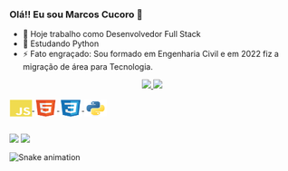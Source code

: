 ### Olá!! Eu sou Marcos Cucoro 👋

- 🔭 Hoje trabalho como Desenvolvedor Full Stack
- 🌱 Estudando Python
- ⚡ Fato engraçado: Sou formado em Engenharia Civil e em 2022 fiz a migração de área para Tecnologia.

<div align="center">
  <a href="https://github.com/MarcosCucoro">
  <img height="100em" src="https://github-readme-stats.vercel.app/api?username=MarcosCucoro&show_icons=true&theme=dark&include_all_commits=true&count_private=true"/>
  <img height="100em" src="https://github-readme-stats.vercel.app/api/top-langs/?username=MarcosCucoro&layout=compact&langs_count=7&theme=dark"/>
</div>
  
<div style="display: inline_block"><br>
  <img align="center" alt="Rafa-Js" height="30" width="40" src="https://raw.githubusercontent.com/devicons/devicon/master/icons/javascript/javascript-plain.svg">
  <img align="center" alt="Rafa-HTML" height="30" width="40" src="https://raw.githubusercontent.com/devicons/devicon/master/icons/html5/html5-original.svg">
  <img align="center" alt="Rafa-CSS" height="30" width="40" src="https://raw.githubusercontent.com/devicons/devicon/master/icons/css3/css3-original.svg">
  <img align="center" alt="Rafa-Python" height="30" width="40" src="https://raw.githubusercontent.com/devicons/devicon/master/icons/python/python-original.svg">
</div>
  
 ##
  
<div> 
  <a href="https://instagram.com/marcoscucoro" target="_blank"><img src="https://img.shields.io/badge/-Instagram-%23E4405F?style=for-the-badge&logo=instagram&logoColor=white" target="_blank"></a>
  <a href="https://www.linkedin.com/in/marcos-cucoro-15b23a95" target="_blank"><img src="https://img.shields.io/badge/-LinkedIn-%230077B5?style=for-the-badge&logo=linkedin&logoColor=white" target="_blank"></a> 
</div>
  
![Snake animation](https://github.com/MarcosCucoro/MarcosCucoro/blob/output/github-contribution-grid-snake.svg)
